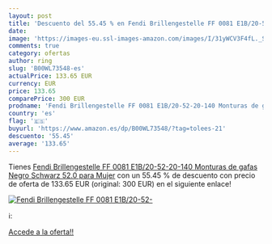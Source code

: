 ```yaml
---
layout: post
title: 'Descuento del 55.45 % en Fendi Brillengestelle FF 0081 E1B/20-52-'
date: 
image: 'https://images-eu.ssl-images-amazon.com/images/I/31yWCV3F4fL._SL200_.jpg'
comments: true
category: ofertas
author: ring
slug: 'B00WL73548-es'
actualPrice: 133.65 EUR
currency: EUR
price: 133.65
comparePrice: 300 EUR
prodname: 'Fendi Brillengestelle FF 0081 E1B/20-52-20-140 Monturas de gafas  Negro  Schwarz   52.0 para Mujer'
country: 'es'
flag: '🇪🇸'
buyurl: 'https://www.amazon.es/dp/B00WL73548/?tag=tolees-21'
descuento: '55.45'
average: '133.65'
---
```


Tienes [Fendi Brillengestelle FF 0081 E1B/20-52-20-140 Monturas de gafas  Negro  Schwarz   52.0 para Mujer](https://www.amazon.es/dp/B00WL73548/?tag=tolees-21) con un 55.45 % de descuento con precio de oferta de 133.65 EUR (original: 300 EUR) en el siguiente enlace!

[![Fendi Brillengestelle FF 0081 E1B/20-52-](https://images-eu.ssl-images-amazon.com/images/I/31yWCV3F4fL._SL200_.jpg)](https://www.amazon.es/dp/B00WL73548/?tag=tolees-21)

ℹ️:


[Accede a la oferta!!](https://www.amazon.es/dp/B00WL73548/?tag=tolees-21)
